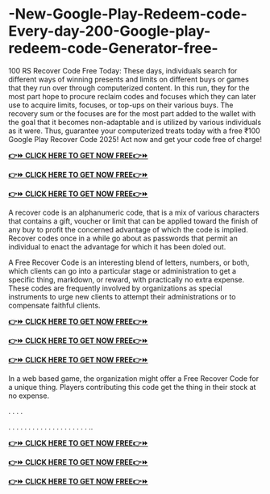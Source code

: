 # -New-Google-Play-Redeem-code-Every-day-200-Google-play-redeem-code-Generator-free-

100 RS Recover Code Free Today: These days, individuals search for different ways of winning presents and limits on different buys or games that they run over through computerized content. In this run, they for the most part hope to procure reclaim codes and focuses which they can later use to acquire limits, focuses, or top-ups on their various buys. The recovery sum or the focuses are for the most part added to the wallet with the goal that it becomes non-adaptable and is utilized by various individuals as it were. Thus, guarantee your computerized treats today with a free ₹100 Google Play Recover Code 2025! Act now and get your code free of charge!

**[👉⏩ CLICK HERE TO GET NOW FREE👉⏩ ](https://tinyurl.com/jlegashrgknnmrbestofferr1)**

**[👉⏩ CLICK HERE TO GET NOW FREE👉⏩ ](https://tinyurl.com/jlegashrgknnmrbestofferr1)**

**[👉⏩ CLICK HERE TO GET NOW FREE👉⏩ ](https://tinyurl.com/jlegashrgknnmrbestofferr1)**

A recover code is an alphanumeric code, that is a mix of various characters that contains a gift, voucher or limit that can be applied toward the finish of any buy to profit the concerned advantage of which the code is implied. Recover codes once in a while go about as passwords that permit an individual to enact the advantage for which it has been doled out.

A Free Recover Code is an interesting blend of letters, numbers, or both, which clients can go into a particular stage or administration to get a specific thing, markdown, or reward, with practically no extra expense. These codes are frequently involved by organizations as special instruments to urge new clients to attempt their administrations or to compensate faithful clients.

**[👉⏩ CLICK HERE TO GET NOW FREE👉⏩ ](https://tinyurl.com/jlegashrgknnmrbestofferr1)**

**[👉⏩ CLICK HERE TO GET NOW FREE👉⏩ ](https://tinyurl.com/jlegashrgknnmrbestofferr1)**

**[👉⏩ CLICK HERE TO GET NOW FREE👉⏩ ](https://tinyurl.com/jlegashrgknnmrbestofferr1)**

In a web based game, the organization might offer a Free Recover Code for a unique thing. Players contributing this code get the thing in their stock at no expense.


.
.
.
.

.
.
.
.
.
.
.
.
.
.
.
.
.
.
.
.
.
.
.
.
..

**[👉⏩ CLICK HERE TO GET NOW FREE👉⏩ ](https://tinyurl.com/jlegashrgknnmrbestofferr1)**

**[👉⏩ CLICK HERE TO GET NOW FREE👉⏩ ](https://tinyurl.com/jlegashrgknnmrbestofferr1)**

**[👉⏩ CLICK HERE TO GET NOW FREE👉⏩ ](https://tinyurl.com/jlegashrgknnmrbestofferr1)**





